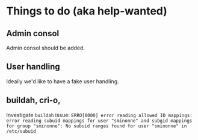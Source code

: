 # Things to do (aka help-wanted)

## Admin consol

Admin consol should be added.

## User handling

Ideally we'd like to have a fake user handling.

## buildah, cri-o, 

Investigate `buildah` issue: `ERRO[0000] error reading allowed ID mappings: error reading subuid mappings for user "sminonne" and subgid mappings for group "sminonne": No subuid ranges found for user "sminonne" in /etc/subuid`
